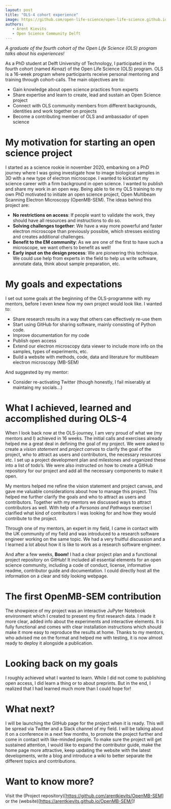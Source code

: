 ```yaml
---
layout: post
title: "OLS-4 cohort experience"
image: https://github.com/open-life-science/open-life-science.github.io/blob/main/images/logo.png
authors:
   - Arent Kievits
   - Open Science Community Delft
---
```


*A graduate of the fourth cohort of the Open Life Science (OLS) program talks about his experiences!*

As a PhD student at Delft University of Technology, I participated in the fourth cohort (named *Kenaz*) of the Open Life Science (OLS) program. OLS is a 16-week program where participants receive personal mentoring and training through cohort-calls. The main objectives are to:

- Gain knowledge about open science practices from experts
- Share expertise and learn to create, lead and sustain an Open Science project
- Connect with OLS community members from different backgrounds, identities and work together on projects
- Become a contributing member of OLS and ambassador of open science

# My motivation for starting an open science project
I started as a science rookie in november 2020, embarking on a PhD journey where I was going investigate how to image biological samples in 3D with a new type of electron microscope. I wanted to kickstart my science career with a firm background in open science. I wanted to publish and share my work in an open way. Being able to tie my OLS training to my own PhD motivated to initiate an open science project, Open Multibeam Scanning Electron Microscopy (OpenMB-SEM). The ideas behind this project are: 

- **No restrictions on access**: If people want to validate the work, they should have all resources and instructions to do so.
- **Solving challenges together**: We have a way more powerful and faster electron microscope than previously possible, which stresses existing and creates additional challenges.
- **Benefit to the EM community**: As we are one of the first to have such a microscope, we want others to benefit as well!
- **Early input on the design process**: We are pioneering this technique. We could use help from experts in the field to help us write software, annotate data, think about sample preparation, etc.

# My goals and expectations
I set out some goals at the beginning of the OLS-programme with my mentors, before I even knew how my own project would look like. I wanted to:

- Share research results in a way that others can effectively re-use them
- Start using GitHub for sharing software, mainly consisting of Python code.
- Improve documentation for my code
- Publish open access
- Extend our electron microscopy data viewer to include more info on the samples, types of experiments, etc.
- Build a website with methods, code, data and literature for multibeam electron microscopy (MB-SEM)

And suggested by my mentor:
- Consider re-activating Twitter (though honestly, I fail miserably at maintaing my socials...)

# What I achieved, learned and accomplished during OLS-4
When I look back now at the OLS-journey, I am very proud of what we (my mentors and I) achieved in 16 weeks. The initial calls and exercises already helped me a great deal in defining the goal of my project. We were asked to create a *vision statement* and *project canvas* to clarify the goal of the project, who to attract as users and contributors, the necessary resources etc. I set up a project development plan and milestones and organized these into a list of todo’s. We were also instructed on how to create a GitHub repository for our project and add all the necessary components to make it open.

My mentors helped me refine the vision statement and project canvas, and gave me valuable considerations about how to manage this project. This helped me further clarify the goals and who to attract as users and contributors. Together with my mentors we discussed ways to attract contributors as well. With help of a *Personas and Pathways* exercise I clarified what kind of contributors I was looking for and how they would contribute to the project. 

Through one of my mentors, an expert in my field, I came in contact with the UK community of my field and was introduced to a research software engineer working on the same topic. We had a very fruitful discussion and a I learned a lot about how it is like to work as a research software engineer. 

And after a few weeks, **Boom!** I had a clear project plan and a functional project repository on GitHub! It included all essential elements for an open science community, including a code of conduct, license, informative readme, contributor guide and documentation. I could directly host all the information on a clear and tidy looking webpage. 

# The first OpenMB-SEM contribution
The showpiece of my project was an interactive JuPyter Notebook environment which I created to present my first research data. I made it more clear, added info about the experiments and interactive elements. It is fully functional and comes with clear installation instructions which should make it more easy to reproduce the results at home. Thanks to my mentors, who advised me on the format and helped me with testing, it is now almost ready to deploy it alongside a publication. 

# Looking back on my goals
I roughly achieved what I wanted to learn. While I did not come to publishing open access, I did learn a thing or to about preprints. But in the end, I realized that I had learned much more than I could hope for!

# What next?
I will be launching the GitHub page for the project when it is ready. This will be spread via Twitter and a Slack channel of my field. I will be talking about it on a conference in a next few months, to promote the project further and come in contact with like-minded people. To make sure the project will get sustained attention, I would like to expand the contributor guide, make the home page more attractive, keep updating the website with the latest developments, write a blog and introduce a wiki to better separate the different topics and contributions.

# Want to know more?
Visit the (Project repository)[https://github.com/arentkievits/OpenMB-SEM] or the (website)[https://arentkievits.github.io/OpenMB-SEM/]!




